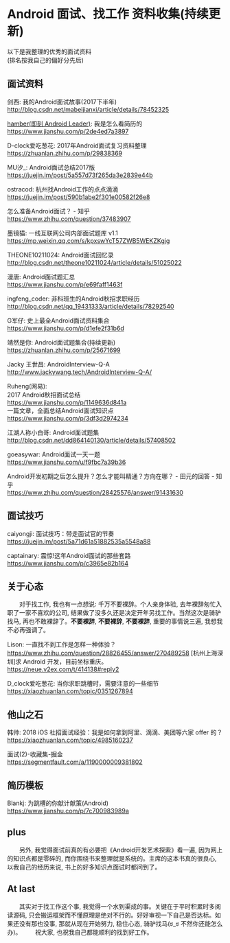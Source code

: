 # Android 面试、找工作 资料收集(持续更新)

以下是我整理的优秀的面试资料  
(排名按我自己的偏好分先后)
## 面试资料
剑西: 我的Android面试故事(2017下半年)  
<http://blog.csdn.net/mabeijianxi/article/details/78452325>

[hamber(即刻 Android Leader)](https://juejin.im/user/57b82535d342d3005ac24f59):
我是怎么看简历的  
<https://www.jianshu.com/p/2de4ed7a3897>

D-clock爱吃葱花: 2017年Android面试复习资料整理  
<https://zhuanlan.zhihu.com/p/29838369>

MU汐_: Android面试总结2017版  
<https://juejin.im/post/5a557d73f265da3e2839e44b>

ostracod: 杭州找Android工作的点点滴滴  
<https://juejin.im/post/590b1abe2f301e00582f26e8>

怎么准备Android面试？ - 知乎  
<https://www.zhihu.com/question/37483907>

墨镜猫: 一线互联网公司内部面试题库 v1.1  
<https://mp.weixin.qq.com/s/kpxswYcT57ZWB5WEKZKgjg>

THEONE10211024: Android面试回忆录  
<http://blog.csdn.net/theone10211024/article/details/51025022>

漫唐: Android面试题汇总  
<https://www.jianshu.com/p/e69faff1463f>

ingfeng_coder: 非科班生的Android秋招求职经历  
<http://blog.csdn.net/qq_19431333/article/details/78292540>

G军仔: 史上最全Android面试资料集合  
<https://www.jianshu.com/p/d1efe2f31b6d>

靖然是你: Android面试题集合(持续更新)  
<https://zhuanlan.zhihu.com/p/25671699>

Jacky 王世昌: AndroidInterview-Q-A  
<http://www.jackywang.tech/AndroidInterview-Q-A/>

Ruheng(网易):  
2017 Android秋招面试总结  
<https://www.jianshu.com/p/1149636d841a>  
一篇文章，全面总结Android面试知识点  
<https://www.jianshu.com/p/3df3d2974234>

江湖人称小白哥: Android面试题集  
<http://blog.csdn.net/dd864140130/article/details/57408502>

goeasywar: Android面试一天一题  
<https://www.jianshu.com/u/f9fbc7a39b36>

Android开发初期之后怎么提升？怎么才能叫精通？方向在哪？ - 田元的回答 - 知乎  
<https://www.zhihu.com/question/28425576/answer/91431630>

## 面试技巧
caiyongji: 面试技巧：带走面试官的节奏  
<https://juejin.im/post/5a71d61a51882535a5548a88>

captainary: 震惊!这年Android面试的那些套路  
<https://www.jianshu.com/p/c3965e82b164>

## 关于心态
&emsp;&emsp;对于找工作, 我也有一点想说: 千万不要裸辞。个人亲身体验, 去年裸辞匆忙入职了一家不喜欢的公司, 结果做了没多久还是决定开年另找工作。当然这次是骑驴找马, 再也不敢裸辞了。**不要裸辞**, **不要裸辞**, **不要裸辞**, 重要的事情说三遍, 我想我不必再强调了。

Lison:
一直找不到工作是怎样一种体验？  
<https://www.zhihu.com/question/28826455/answer/270489258>
[杭州上海深圳]求 Android 开发，目前坐标重庆。  
<https://neue.v2ex.com/t/414138#reply2>

D_clock爱吃葱花: 当你求职跳槽时，需要注意的一些细节  
<https://xiaozhuanlan.com/topic/0351267894>

## 他山之石
韩帅: 2018 iOS 社招面试经验：我是如何拿到阿里、滴滴、美团等六家 offer 的？  
<https://xiaozhuanlan.com/topic/4985160237>

面试(2)-收藏集-掘金  
<https://segmentfault.com/a/1190000009381802>

## 简历模板
Blankj: 为跳槽的你献计献策(Android)  
<https://www.jianshu.com/p/7c700983989a>

## plus
&emsp;&emsp;另外, 我觉得面试前真的有必要把《Android开发艺术探索》看一遍, 因为网上的知识点都是零碎的, 而你围绕书来整理就是系统的。主席的这本书真的很良心, 以我自己的经历来说, 书上的好多知识点面试时都问到了。

## At last
&emsp;&emsp;其实对于找工作这个事, 我觉得一个水到渠成的事。关键在于平时积累时多阅读源码, 只会搬运框架而不懂原理是绝对不行的。好好审视一下自己是否达标。如果还没有那也没事, 那就从现在开始努力, 稳住心态, 骑驴找马(ಠ_ಠ 不然你还能怎么办)。
&emsp;&emsp;祝大家, 也祝我自己都能顺利的找到好工作。



